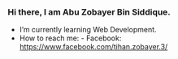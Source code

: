 ### Hi there, I am Abu Zobayer Bin Siddique.
- I’m currently learning Web Development.
- How to reach me: 
          - Facebook: https://www.facebook.com/tihan.zobayer.3/

<!--
**zobayertihan/zobayertihan** is a ✨ _special_ ✨ repository because its `README.md` (this file) appears on your GitHub profile.

Here are some ideas to get you started:

- 🔭 I’m currently working on ...
- 🌱 I’m currently learning ...
- 👯 I’m looking to collaborate on ...
- 🤔 I’m looking for help with ...
- 💬 Ask me about ...
- 📫 How to reach me: ...
- 😄 Pronouns: ...
- ⚡ Fun fact: ...
-->
